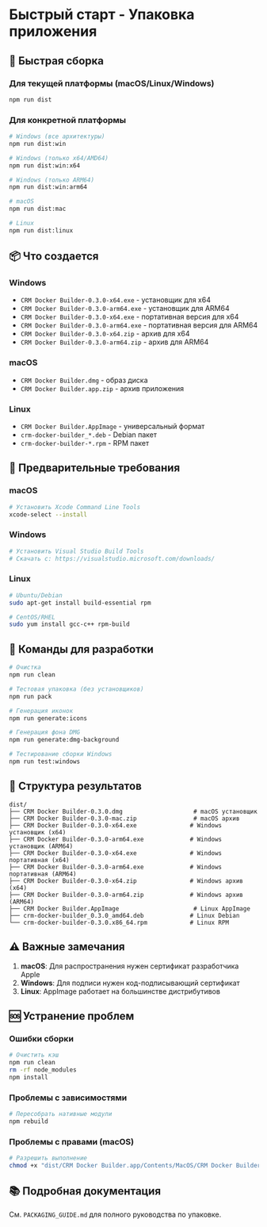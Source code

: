 # Быстрый старт - Упаковка приложения

## 🚀 Быстрая сборка

### Для текущей платформы (macOS/Linux/Windows)
```bash
npm run dist
```

### Для конкретной платформы
```bash
# Windows (все архитектуры)
npm run dist:win

# Windows (только x64/AMD64)
npm run dist:win:x64

# Windows (только ARM64)
npm run dist:win:arm64

# macOS  
npm run dist:mac

# Linux
npm run dist:linux
```

## 📦 Что создается

### Windows
- `CRM Docker Builder-0.3.0-x64.exe` - установщик для x64
- `CRM Docker Builder-0.3.0-arm64.exe` - установщик для ARM64
- `CRM Docker Builder-0.3.0-x64.exe` - портативная версия для x64
- `CRM Docker Builder-0.3.0-arm64.exe` - портативная версия для ARM64
- `CRM Docker Builder-0.3.0-x64.zip` - архив для x64
- `CRM Docker Builder-0.3.0-arm64.zip` - архив для ARM64

### macOS
- `CRM Docker Builder.dmg` - образ диска
- `CRM Docker Builder.app.zip` - архив приложения

### Linux
- `CRM Docker Builder.AppImage` - универсальный формат
- `crm-docker-builder_*.deb` - Debian пакет
- `crm-docker-builder-*.rpm` - RPM пакет

## 🔧 Предварительные требования

### macOS
```bash
# Установить Xcode Command Line Tools
xcode-select --install
```

### Windows
```bash
# Установить Visual Studio Build Tools
# Скачать с: https://visualstudio.microsoft.com/downloads/
```

### Linux
```bash
# Ubuntu/Debian
sudo apt-get install build-essential rpm

# CentOS/RHEL
sudo yum install gcc-c++ rpm-build
```

## 🎯 Команды для разработки

```bash
# Очистка
npm run clean

# Тестовая упаковка (без установщиков)
npm run pack

# Генерация иконок
npm run generate:icons

# Генерация фона DMG
npm run generate:dmg-background

# Тестирование сборки Windows
npm run test:windows
```

## 📁 Структура результатов

```
dist/
├── CRM Docker Builder-0.3.0.dmg                    # macOS установщик
├── CRM Docker Builder-0.3.0-mac.zip                # macOS архив
├── CRM Docker Builder-0.3.0-x64.exe               # Windows установщик (x64)
├── CRM Docker Builder-0.3.0-arm64.exe             # Windows установщик (ARM64)
├── CRM Docker Builder-0.3.0-x64.exe               # Windows портативная (x64)
├── CRM Docker Builder-0.3.0-arm64.exe             # Windows портативная (ARM64)
├── CRM Docker Builder-0.3.0-x64.zip               # Windows архив (x64)
├── CRM Docker Builder-0.3.0-arm64.zip             # Windows архив (ARM64)
├── CRM Docker Builder.AppImage                     # Linux AppImage
├── crm-docker-builder_0.3.0_amd64.deb             # Linux Debian
└── crm-docker-builder-0.3.0.x86_64.rpm            # Linux RPM
```

## ⚠️ Важные замечания

1. **macOS**: Для распространения нужен сертификат разработчика Apple
2. **Windows**: Для подписи нужен код-подписывающий сертификат
3. **Linux**: AppImage работает на большинстве дистрибутивов

## 🆘 Устранение проблем

### Ошибки сборки
```bash
# Очистить кэш
npm run clean
rm -rf node_modules
npm install
```

### Проблемы с зависимостями
```bash
# Пересобрать нативные модули
npm rebuild
```

### Проблемы с правами (macOS)
```bash
# Разрешить выполнение
chmod +x "dist/CRM Docker Builder.app/Contents/MacOS/CRM Docker Builder"
```

## 📚 Подробная документация

См. `PACKAGING_GUIDE.md` для полного руководства по упаковке.
